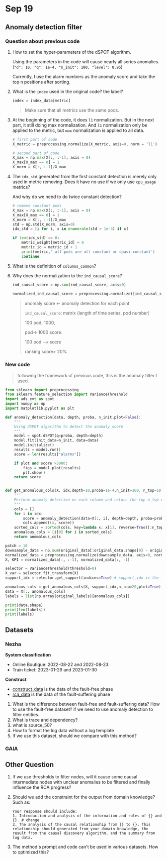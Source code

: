 # Sep 19

## Anomaly detection filter

### Question about previous code

1. How to set the hyper-parameters of the dSPOT algorithm.

   Using the parameters in the code will cause nearly all series anomalies. (`"d": 10, "q": 1e-4, "n_init": 100, "level": 0.95`)

   Currently, I use the alarm numbers as the anomaly score and take the top n positions after sorting.

2. What is the `index` used in the original code? the label?

   ```python
   index = index_data[metric]
   ```

   > Make sure that all metrics use the same pods.

3. At the beginning of the code, it does `l1` normalization. But in the next part, it still doing max normalization. And `l1` normalization only be applied to the metric, but `max` normalization is applied to all data.

   ```python
   # first part of code
   X_metric = preprocessing.normalize(X_metric, axis=0, norm = 'l1')
   
   # second part of code
   X_max = np.max(X[:, :-1], axis = 0)
   X_max[X_max == 0] = 1
   X_norm = X[:, :-1]/X_max
   ```

4. The `idx_std` generated from the first constant detection is merely only used in metric removing. Does it have no use if we only use `cpu_usage` metrics?

   And why do we need to do twice constant detection?

   ```python
   # remove constant pods
   X_max = np.max(X[:, :-1], axis = 0)
   X_max[X_max == 0] = 1
   X_norm = X[:, :-1]/X_max
   std = np.std(X_norm, axis=0)
   idx_std = [i for i, x in enumerate(std > 1e-3) if x]
   
   if len(idx_std) == 0:
       metric_weight[metric_id] = 0
       metric_id = metric_id + 1
       print(metric,' all pods are all constant or quasi-constant')
       continue
   ```

5. What is the definition of `columns_common`?

6. Why does the normalization to the `ind_causal_score`? 

   ```python
   ind_causal_score = np.sum(ind_causal_score, axis=0)
           
   normalized_ind_causal_score = preprocessing.normalize([ind_causal_score], norm='l1').ravel()
   ```

   > anomaly score <- anomaly detection for each point
   >
   > `ind_causal_score`: matrix (length of time series, pod number)
   >
   > 100 pod, 1000, 
   >
   > pod-> 1000 score.
   >
   > 100 pod —> socre
   >
   > ranking score> 20%

### New code

> following the framework of previous code, this is the anomaly filter I used.

```python
from sklearn import preprocessing
from sklearn.feature_selection import VarianceThreshold
import ads_evt as spot
import numpy as np
import matplotlib.pyplot as plt

def anomaly_detection(data, depth, proba, n_init,plot=False):
    """
    Using dSPOT algorithm to detect the anomaly score
    """
    model = spot.dSPOT(q=proba, depth=depth)
    model.fit(init_data=n_init, data=data)
    model.initialize()
    results = model.run()
    score = len(results["alarms"])

    if plot and score >5000:
        figs = model.plot(results)
        plt.show()
    return score


def get_anomalous_cols(X, idx,depth=10,proba=1e-4,n_init=100, n_top=10,plot=False):
    """
    Perform anomaly detection on each column and return the top n_top columns with highest scores
    """
    cols = []
    for i in idx:
        score = anomaly_detection(data=X[:, i], depth=depth, proba=proba, n_init=n_init,plot=plot)
        cols.append((i, score))
    sorted_cols = sorted(cols, key=lambda x: x[1], reverse=True)[:n_top]
    anomalous_cols = [i[0] for i in sorted_cols]
    return anomalous_cols

patch = 10
downsample_data = np.sum(original_data[:original_data.shape[0] - original_data.shape[0] % patch].reshape(-1, patch, original_data.shape[1]), axis=1)
normalized_data = preprocessing.normalize(downsample_data, axis=0, norm='l1')
X, KPI = normalized_data[:, :-1], normalized_data[:, -1]

selector = VarianceThreshold(threshold=0)
X_var = selector.fit_transform(X)
support_idx = selector.get_support(indices=True) # support_idx is the index of the features that are not constant

anomalous_cols = get_anomalous_cols(X, support_idx,n_top=20,plot=True)
data = X[:, anomalous_cols]
labels = list(np.array(original_labels)[anomalous_cols])

print(data.shape)
print(len(labels))
print(labels)
```

## Datasets

### Nezha

**System classification**

* Online Boutique: 2022-08-22 and 2022-08-23
* Train ticket: 2023-01-29 and 2023-01-30

**Construct**

* [construct_data](https://github.com/IntelligentDDS/Nezha/blob/main/construct_data) is the data of the fault-free phase
* [rca_data](https://github.com/IntelligentDDS/Nezha/blob/main/rca_data) is the data of the fault-suffering phase

1. What is the difference between fault-free and fault-suffering data? How to use the fault-free dataset? if we need to use anomaly detection to filter entities.
2. What is trace and dependency?
3. what is source_50?
4. How to format the log data without a log template
5. If we use this dataset, should we compare with this method?

### GAIA



## Other Question

1. If we use thresholds to filter nodes, will it cause some causal intermediate nodes with unclear anomalies to be filtered and finally influence the RCA progress?

2. Should we add the constraint for the output from domain knowledge? Such as:

   ```text
   Your response should include:
   1. Introduction and analysis of the information and roles of {} and {}. # change
   2. The analysis of the causal relationship from {} to {}. This relationship should generated from your domain knowledge, the result from the causal discovery algorithm, and the summary from log data.
   ```

3. The method's prompt and code can't be used in various datasets. How to optimized this?
